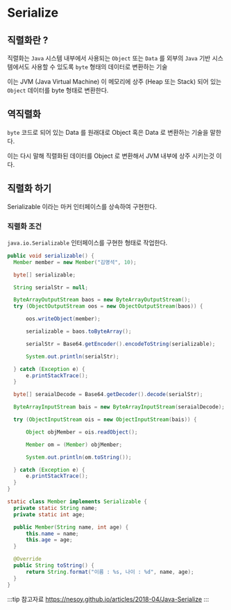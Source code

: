 # Serialize

## 직렬화란 ?

직렬화는 `Java` 시스템 내부에서 사용되는 `Object` 또는 `Data` 를 외부의 `Java` 기반 시스템에서도 사용할 수 있도록 `byte` 형태의 데이터로 변환하는 기술

이는 JVM (Java Virtual Machine) 이 메모리에 상주 (Heap 또는 Stack) 되어 있는 `Object` 데이터를 byte 형태로 변환한다.

## 역직렬화

`byte` 코드로 되어 있는 Data 를 원래대로 Object 혹은 Data 로 변환하는 기술을 말한다.

이는 다시 말해 직렬화된 데이터를 Object 로 변환해서 JVM 내부에 상주 시키는것 이다.

## 직렬화 하기

Serializable 이라는 마커 인터페이스를 상속하여 구현한다.

### 직렬화 조건

`java.io.Serializable` 인터페이스를 구현한 형태로 작업한다.

```java
public void serializable() {
  Member member = new Member("김명석", 10);

  byte[] serializable;

  String serialStr = null;

  ByteArrayOutputStream baos = new ByteArrayOutputStream();
  try (ObjectOutputStream oos = new ObjectOutputStream(baos)) {

      oos.writeObject(member);

      serializable = baos.toByteArray();

      serialStr = Base64.getEncoder().encodeToString(serializable);

      System.out.println(serialStr);

  } catch (Exception e) {
      e.printStackTrace();
  }

  byte[] seraialDecode = Base64.getDecoder().decode(serialStr);

  ByteArrayInputStream bais = new ByteArrayInputStream(seraialDecode);

  try (ObjectInputStream ois = new ObjectInputStream(bais)) {

      Object objMember = ois.readObject();

      Member om = (Member) objMember;

      System.out.println(om.toString());

  } catch (Exception e) {
      e.printStackTrace();
  }
}

static class Member implements Serializable {
  private static String name;
  private static int age;

  public Member(String name, int age) {
      this.name = name;
      this.age = age;
  }

  @Override
  public String toString() {
      return String.format("이름 : %s, 나이 : %d", name, age);
  }
}
```

:::tip 참고자료
<https://nesoy.github.io/articles/2018-04/Java-Serialize>
:::
